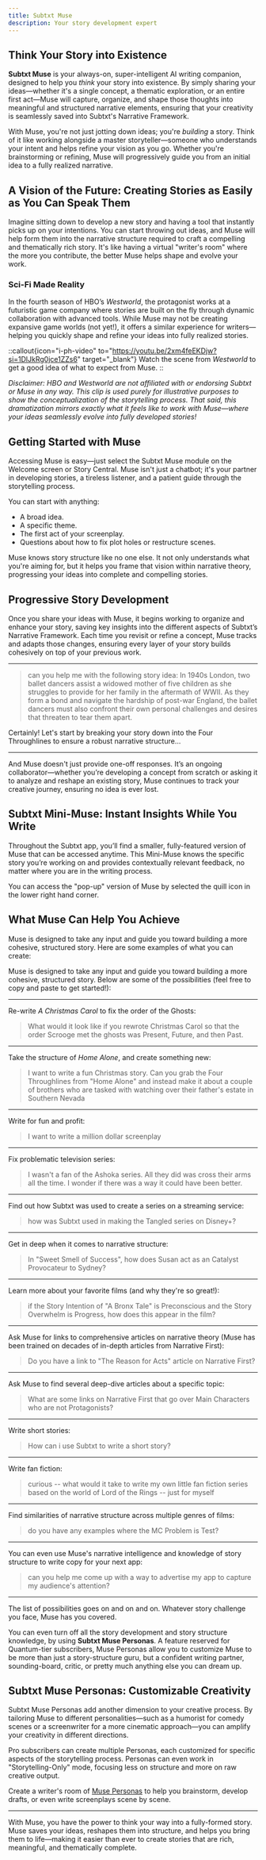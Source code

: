 ```yaml
---
title: Subtxt Muse
description: Your story development expert
---
```


## Think Your Story into Existence

**Subtxt Muse** is your always-on, super-intelligent AI writing companion, designed to help you *think* your story into existence. By simply sharing your ideas—whether it's a single concept, a thematic exploration, or an entire first act—Muse will capture, organize, and shape those thoughts into meaningful and structured narrative elements, ensuring that your creativity is seamlessly saved into Subtxt's Narrative Framework.

With Muse, you're not just jotting down ideas; you're *building* a story. Think of it like working alongside a master storyteller—someone who understands your intent and helps refine your vision as you go. Whether you're brainstorming or refining, Muse will progressively guide you from an initial idea to a fully realized narrative.

## A Vision of the Future: Creating Stories as Easily as You Can Speak Them

Imagine sitting down to develop a new story and having a tool that instantly picks up on your intentions. You can start throwing out ideas, and Muse will help form them into the narrative structure required to craft a compelling and thematically rich story. It's like having a virtual "writer's room" where the more you contribute, the better Muse helps shape and evolve your work.

### Sci-Fi Made Reality

In the fourth season of HBO’s _Westworld_, the protagonist works at a futuristic game company where stories are built on the fly through dynamic collaboration with advanced tools. While Muse may not be creating expansive game worlds (not yet!), it offers a similar experience for writers—helping you quickly shape and refine your ideas into fully realized stories.

::callout{icon="i-ph-video" to="https://youtu.be/2xm4feEKDjw?si=1DlJkRg0jce1ZZs6" target="_blank"}
Watch the scene from _Westworld_ to get a good idea of what to expect from Muse.
::

_Disclaimer: HBO and Westworld are not affiliated with or endorsing Subtxt or Muse in any way. This clip is used purely for illustrative purposes to show the conceptualization of the storytelling process. That said, this dramatization mirrors exactly what it feels like to work with Muse—where your ideas seamlessly evolve into fully developed stories!_

## Getting Started with Muse

Accessing Muse is easy—just select the Subtxt Muse module on the Welcome screen or Story Central. Muse isn't just a chatbot; it's your partner in developing stories, a tireless listener, and a patient guide through the storytelling process.

You can start with anything:
- A broad idea.
- A specific theme.
- The first act of your screenplay.
- Questions about how to fix plot holes or restructure scenes.

Muse knows story structure like no one else. It not only understands what you're aiming for, but it helps you frame that vision within narrative theory, progressing your ideas into complete and compelling stories.

## Progressive Story Development

Once you share your ideas with Muse, it begins working to organize and enhance your story, saving key insights into the different aspects of Subtxt’s Narrative Framework. Each time you revisit or refine a concept, Muse tracks and adapts those changes, ensuring every layer of your story builds cohesively on top of your previous work.

---

> can you help me with the following story idea: In 1940s London, two ballet dancers assist a widowed mother of five children as she struggles to provide for her family in the aftermath of WWII. As they form a bond and navigate the hardship of post-war England, the ballet dancers must also confront their own personal challenges and desires that threaten to tear them apart.

Certainly! Let's start by breaking your story down into the Four Throughlines to ensure a robust narrative structure...

---

And Muse doesn't just provide one-off responses. It’s an ongoing collaborator—whether you’re developing a concept from scratch or asking it to analyze and reshape an existing story, Muse continues to track your creative journey, ensuring no idea is ever lost.

## Subtxt Mini-Muse: Instant Insights While You Write

Throughout the Subtxt app, you’ll find a smaller, fully-featured version of Muse that can be accessed anytime. This Mini-Muse knows the specific story you’re working on and provides contextually relevant feedback, no matter where you are in the writing process.

You can access the "pop-up" version of Muse by selected the quill icon in the lower right hand corner.

## What Muse Can Help You Achieve

Muse is designed to take any input and guide you toward building a more cohesive, structured story. Here are some examples of what you can create:

Muse is designed to take any input and guide you toward building a more cohesive, structured story. Below are some of the possibilities (feel free to copy and paste to get started!):

---

Re-write _A Christmas Carol_ to fix the order of the Ghosts:

> What would it look like if you rewrote Christmas Carol so that the order Scrooge met the ghosts was Present, Future, and then Past.

---

Take the structure of _Home Alone_, and create something new:

> I want to write a fun Christmas story. Can you grab the Four Throughlines from "Home Alone" and instead make it about a couple of brothers who are tasked with watching over their father's estate in Southern Nevada

---

Write for fun and profit:

> I want to write a million dollar screenplay

---

Fix problematic television series:

> I wasn't a fan of the Ashoka series. All they did was cross their arms all the time. I wonder if there was a way it could have been better.

---

Find out how Subtxt was used to create a series on a streaming service:

> how was Subtxt used in making the Tangled series on Disney+?

---

Get in deep when it comes to narrative structure:

> In "Sweet Smell of Success", how does Susan act as an Catalyst Provocateur to Sydney?

---

Learn more about your favorite films (and why they're so great!):

> if the Story Intention of "A Bronx Tale" is Preconscious and the Story Overwhelm is Progress, how does this appear in the film?

---

Ask Muse for links to comprehensive articles on narrative theory (Muse has been trained on decades of in-depth articles from Narrative First):

> Do you have a link to "The Reason for Acts" article on Narrative First?

---

Ask Muse to find several deep-dive articles about a specific topic:

> What are some links on Narrative First that go over Main Characters who are not Protagonists?

---

Write short stories:

> How can i use Subtxt to write a short story?

---

Write fan fiction:

> curious -- what would it take to write my own little fan fiction series based on the world of Lord of the Rings -- just for myself

---

Find similarities of narrative structure across multiple genres of films:

> do you have any examples where the MC Problem is Test?

---

You can even use Muse's narrative intelligence and knowledge of story structure to write copy for your next app:

> can you help me come up with a way to advertise my app to capture my audience's attention?

---

The list of possibilities goes on and on and on. Whatever story challenge you face, Muse has you covered.

You can even turn off all the story development and story structure knowledge, by using **Subtxt Muse Personas**. A feature reserved for Quantum-tier subscribers, Muse Personas allow you to customize Muse to be more than just a story-structure guru, but a confident writing partner, sounding-board, critic, or pretty much anything else you can dream up.

## Subtxt Muse Personas: Customizable Creativity

Subtxt Muse Personas add another dimension to your creative process. By tailoring Muse to different personalities—such as a humorist for comedy scenes or a screenwriter for a more cinematic approach—you can amplify your creativity in different directions.

Pro subscribers can create multiple Personas, each customized for specific aspects of the storytelling process. Personas can even work in "Storytelling-Only" mode, focusing less on structure and more on raw creative output.

Create a writer's room of [Muse Personas](/the-muse-workspace/muse-personas) to help you brainstorm, develop drafts, or even write screenplays scene by scene.

---

With Muse, you have the power to think your way into a fully-formed story. Muse saves your ideas, reshapes them into structure, and helps you bring them to life—making it easier than ever to create stories that are rich, meaningful, and thematically complete.
